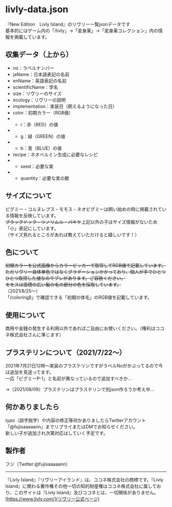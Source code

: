 # livly-data.json

『New Edition　Livly Island』のリヴリー一覧jsonデータです  
基本的にはゲーム内の「/livly」→「変身薬」→「変身薬コレクション」内の情報を掲載しています。

## 収集データ（上から）

- no：ラベルナンバー
- jaName：日本語表記の名前
- enName：英語表記の名前
- scientificName：学名
- size：リヴリーのサイズ
- ecology：リヴリーの説明
- implementation：実装日（飼えるようになった日）
- color：初期カラー（RGB値）
- * r：赤（RED）の値
- * g：緑（GREEN）の値
- * b：青（BLUE）の値
- recipe：ネオベルミン生成に必要なレシピ
- * seed：必要な実
- * quantity：必要な実の数

## サイズについて

ピグミー・コルヌレプス・モモス・ネオピグミーは飼い始めの時に掲載されている情報を反映しています。  
~~ブラックドック・ツノリムル・パキケ~~上記以外の子はサイズ情報がないため「小」表記にしています。  
（サイズ見れるところがあれば教えていただけると嬉しいです！）

## 色について

~~初期カラーを公式画像からカラーピッカーで取得してRGB値で記載しています。  
ただリヴリー自体単色ではなくグラデーションかかっており、個人が手でひとつひとつ取得した値なのでブレがあります。ご容赦ください。  
モモスは面積の広い髪の毛の部分の色を採取しています。~~  
（2021/8/25～）  
「/coloringβ」で確認できる「初期の体毛」のRGB値を記載しています。

## 使用について

商用や金銭の発生する利用以外であればご自由にお使いください。（権利はココネ株式会社さんに準じます）

## プラステリンについて（2021/7/22～）

2021年7月21日12時～実装のプラステリンですがラベルNoがかぶってるので今は追加を見送ってます。  
一応「ピグミーP-1」と名前が異なっているので追加すべきか…

→（2021/08/09）プラステリンはプラステリンで別json作ろうか考え中…

## 何かありましたら

typo（誤字脱字）や内容の修正等何かありましたらTwitterアカウント「@fujisaaaaann」までリプライまたはDMでお知らせください。  
新しい子が追加され次第対応はしていく予定です。

## 製作者

フジ（Twitter:@fujisaaaaann）

---

『Livly Island』『リヴリーアイランド』は、ココネ株式会社の商標です。『Livly Island』に関わる著作権その他一切の知的財産権はココネ株式会社に属しており、このサイトは『Livly Island』及びココネとは、一切関係がありません。  
[https://www.livly.com/](リヴリー公式ページ)
